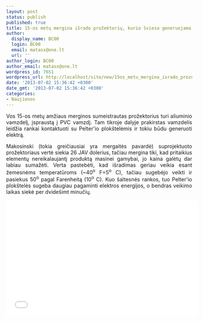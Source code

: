 ```yaml
---
layout: post
status: publish
published: true
title: 15-os metų mergina išrado prožektorių, kurio šviesa generuojama rankos šilumos
author:
  display_name: BC00
  login: BC00
  email: matasx@one.lt
  url: ''
author_login: BC00
author_email: matasx@one.lt
wordpress_id: 7651
wordpress_url: http://localhost/site/new/15os_metu_mergina_isrado_prozektoriu_kurio_sviesa_generuojama_rankos_silumos/
date: '2013-07-02 15:36:42 +0300'
date_gmt: '2013-07-02 15:36:42 +0300'
categories:
- Naujienos
---
```

<p style="text-align: justify;">
	Vos 15-os metų amžiaus merginos sumeistrautas prožektorius turi aliuminio vamzdelį, įspraustą į PVC vamzdį. Tam tikroje dalyje prakirstas vamzdelis leidžia rankai kontaktuoti su Pelter&#39;io plok&scaron;telėmis ir tokiu būdu generuoti elektrą.</p>
<p style="text-align: justify;">
	Makosinski (tokia greičiausiai yra mergaitės pavardė) suprojektuoto prožektoriaus vertė siekia 26 JAV dolerius, tačiau mergina tiki, kad pritaikius elementų nereikalaujantį produktą masinei gamybai, jo kaina galėtų dar labiau sumažėti. Verta pastebėti, kad i&scaron;radimas geriau veikia esant žemesnėms temperatūroms (~40<sup>o</sup> F=5<sup>o</sup> C), tačiau sugebėjo veikti ir pasiekus 50<sup>o</sup> pagal Farenheitą (10<sup>o</sup> C). Kuo &scaron;altesnės rankos, tuo Pelter&#39;io plok&scaron;telės sugeba daugiau pagaminti elektros energijos, o bendras veikimo laikas siekė per dvide&scaron;imt minučių.</p>
<p>
	<iframe allowfullscreen="" frameborder="0" height="315" src="//www.youtube.com/embed/9CCGUMkcbjg" width="520"></iframe></p>
